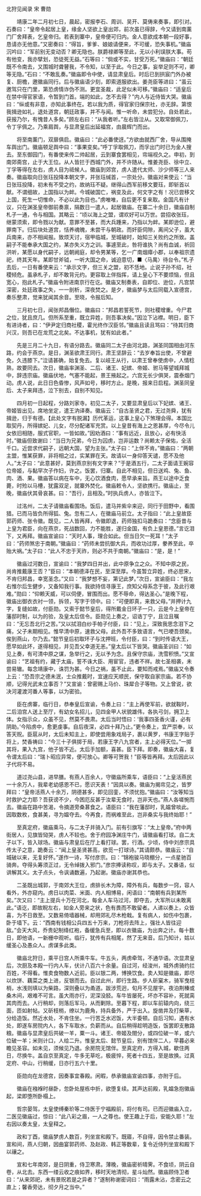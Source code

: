 北狩见闻录      宋 曹勋

　　靖康二年二月初七日，晨起，密报李石、周训、吴开、莫俦来奏事，即引对。石奏曰：“皇帝令起居上皇，缘金人坚欲上皇出郊，前次虽已得辞，今又请到南薰门厂舍拜表，乞皇帝归。若表到寨中，皇帝便可归内。金人意欲成本朝一段好事，恳请亦无他意。”又密奏曰：“得旨，爹爹、娘娘请便来，不可缓，恐失事机。”徽庙沉吟曰：“军前别无变动否？卿无隐也。朕爵禄卿等至此，无以小利误朕大事。苟有他变，我亦擘划，恐徒死无益。”石等曰：“倘或不实，甘受万死。”徽庙曰：“朝廷既不令南去，又围城时聋瞽我，不令知，以至于此。今日之事，妄举足则不可，卿等无隐。”石曰：“不敢乱奏。”徽庙即令中使，请显肃皇后。时后已到拱宸门外办被复、厨檐，邀徽庙同行。后与徽庙语少刻，即索道服欲出。姜尧臣等进曰：“虽云邀驾只在门里，第恐虏情诈伪不测。更宜圣裁，此足似未可移。”徽庙曰：“适皇后在禁中得官家语，令暂到门首。端的如此，怎不去得？”内人与近侍皆大哭。徽庙曰：“纵或有非意，亦知此事终在。若以我为质，得官家归保宗社，亦无辞。第恨我揖逊如礼，退处道宫，朝廷政事，并不与闻。惟一听命，未尝犯分。自处若此，获报乃尔，有愧昔人多矣。”顾左右曰：“从我者听。”左右皆泣从。又取常御佩刀，令丁孚佩之。乃乘肩舆，与显肃皇后出延福宫，由晨辉门而出。

　　将至南薰门，双扉俱启。徽庙曰：“此必番使迓。”方欲由就西厂舍，导从围掩车舆出门。徽庙顿足舆中曰：“事果变矣。”呼丁孚取佩刀，而孚出门时已为金人搜去。至东御园门，有番使来传二帅起居，云到寨食罢相见，帘端视久之。申初，到南郊斋宫，止于大王位。从人皆拦于西城门外，并不许随从。惟姜尧臣、徐中立、丁孚等得在左右，虏人目为祗候人。徽庙到郊宫，虏人遣代太师、沙少师等三人来奏。徽庙取向日张珏投降本朝文字，并张珏缄首，一宗处分。徽庙对来使云：“当日张珏投降，初未有不受之约，故纳珏不疑。继得山西军前移文要珏，即斩首以献。不谓细故，上国指以为衅。今城破国亡，祸变及此，何文字之有！况已尝移文上国，死生一切惟命，不必以此为目也。”虏唯唯，自后更不复来取。金国凡有计议，只在渊圣皇帝御前奏禀，隔数日一遣人，起居徽庙。在寨二十余日，徽庙自制札子一通，令与相国。其略云：“顷以海上之盟，谓欢好可以万世。尝招收张珏，继蒙须索，即令戮以为献。意罪不至甚，而大兵踵来，乃指以为衅。某即逊位，避罪南下。归后块处道宫，恬养魂魄，未尝干与朝政。而奸臣伺隙，离间父子，虽大兵南来，亦不相闻报。致烦天讨，宿甲临城，至城破时，始知三关败约之所致。盖嗣子不能奉承大国之约，某亦失义方之训。事遽至此，咎将谁执？尚有血诚，祈回洪听，某愿以身代嗣子，远朝阙庭，却令男某等，乞一广南烟瘴小郡，以奉祖宗遗祀，终其天年。某即甘斧钺，一听大国之命，诚迫意切，■〈马禺〉待台令。”札子去后，一日有番使来云：“承示文字，但三关之盟，初不恁地。止说子孙不绍，社稷倾危。虽承札子，却不敢背元约。更容取上伴指挥，请上皇心下不要烦恼，但且宽心，抱此札子。”徽庙令附进南京行在讫。徽庙又制奏表，自即位、逊位，凡宫禁深密，处廷政事之失，一一剖析，深夜焚之。是夕，徽庙梦与太后同载入宣德宫，奏乐整肃，觉来犹闻其余音。至晓，令报后知。

　　三月初七日，闻张邦昌僭位。徽庙曰：“邦昌若誓死节，则社稷增重。今尸君之位，犹且庶几。但所系至重，既立异姓，则吾事决矣。”因泣下沾襟。明日，臣下有进诗者，曰：“伊尹定归商社稷，霍光终作汉臣邻。”徽庙且读且骂曰：“待其归商兴汉，则吾已在龙荒之北矣。不达事机，犹有如此者。”

　　先是三月二十九日，有语分路去。徽庙同二太子由河北路，渊圣同国相由河东路，约会于燕京。是日，渊圣欲肃王同行。肃王坚辞云：“去岁奉旨出使，不曾避免，久违膝下。”泣请甚确，始复免去。复以岐王从行，以肃王曾奉使虏中，人情稔熟，故要同去。次日，徽庙率渊圣、二后、诸王、妃嫔、帝姬、驸马等望城拜城中，辞违宗庙。徽庙伏地，气塞不能起，景王掖起之。六宫无长少俱哭，震泰烟门动。虏人说，此日日色昏惨，风声如号，移时方止。是晚，报来日启程。渊圣同皇后、太子来拜违，泣下别去，自别不知见。

　　四月初一日起程，分路刘家寺。初见二太子，又要显肃皇后以下妃嫔、诸王、帝姬皆出见。席地坐定，遣王汭译奏。徽庙云：“自古圣贤之君，无过尧舜，犹有揖逊，归于有德。【此处文字有脱漏】历代革运，这事上皇心下煞理会得。本国比取契丹，所得嫔妃、儿女，尽分配诸军充赏。以上皇昔有海上之恩甚厚，今尽令儿女依旧相随，服式官职，一皆如故。”因劝酒曰：“事有远近，且放心，必有快活时。”徽庙但致谢曰：“当日为兄弟，今日为囚虏，岂非运数？尚赖太子保佑，全活千口。近尝求代嗣子，远朝大国，望为主张。”太子曰：“上伴不肯。”徽庙曰：“两朝主盟，惟某获罪，非将相之过，实某罪在天。故请以一身仰答天谴，愿不及他人。”太子曰：“此意甚好，莫到燕京别有文字来？”于是酒五行，二太子面请王婉容位帝姬，与黏罕次子作妇，许之。饭罢，归寨。自此不相见，但日送鸡、兔、鱼、肉、酒、果。徽庙答以病在车中，无心饮酒食肉，愿早承来旨。燕王以途中乏食薨，时殓以马槽，犹露双足，就寨外焚化。徽庙敕令人，坚欲携行。徽庙止，至晚，徽庙伏其骨哀甚。曰：“吾行，且相及。”时执兵虏人，亦皆泣下。

　　过洺州，二太子请徽庙看围场。饭后，遣马并紫伞来迎，同行于田野中，看围猎。已而马皆负所得狐、兔。忽有二人，在徽庙马前立。太子指曰：“此上皇故臣郭药师、张令徽。既见，二人皆再拜，令徽即退，药师独扣马跪奏曰：“念臣昔与上皇为君臣，向在燕京，死战数回，力不能胜，遂归金国，有负上皇恩德。”言讫泪下，又再拜。徽庙宣谕曰：“天时人事，理合如此。但当日欠一死耳！”太子曰：“药师煞忠于南朝。”徽庙曰：“药师未尝抗御大兵，而收功过厚，豢养至此，卒贻大祸。”太子曰：“此人不忠于天祚，则必不共于南朝。”徽庙曰：“是，是！”

　　徽庙过河数日，宣谕曰：“我梦四日并出，此中原争立之众。不知中原之民，尚肯推戴康王否？”臣曰：“本朝德泽在民，至深至厚。今虽暂立异姓，终必思宋，不肯归邦昌，幸宽圣念。”又曰：“我梦想不妄，第记此梦。”次日，宣谕臣曰：“我左右惟尔后生健步，又备知我行事。我欲持信寻康王，庶知父母系念于彼，及此行艰难。”勋曰：“仰赖天威，可以伺便，冒围而出。愿不辱命，得达圣心。”是晚下程，徽庙出御衣衣衬一领，拆领，写字于领中。曰：“可便即真，来救父母。”并押计九字，复缝如故，付臣勋。又索于懿节皇后，得所戴金日环子一只，云是今上皇帝在藩邸时制，以为的验，及皇太后信令。臣勋见上奏之，诏诰丁宁，且泣且嘱曰：“无忘吾北行之苦。”又以拭泪白纱手帕子付臣，曰：“见上，深致我思念泪下之痛，父子未期相见。惟早清中原，速救父母。此外吾不多致语言，气已哽吾颈矣。俟到燕山，尔乃去。”懿节皇后初取环子与沈押班，令付臣，曰：“到时传语大王，愿早如此环，遂得相见，并见吾父幸道无恙。”皇太后以下皆哭。徽庙圣训曰：“如见上奏，有可清中原之谋，急举行之，无以予为念。且保守宗庙，洗雪积愤。”又宣谕曰：“艺祖有约，藏于太庙，誓不诛大臣、用宦官，违者不祥。故七圣相袭，未尝易辙。每念靖康中，诛罚为甚。今日之祸，虽不止此，要知而戒焉。”徽庙又令奏上云：“恐吾宗之德未泯，士众推戴时，宜速应天顺民，保守取自家宗庙。若不协顺，记得光武未立事否？”又宣谕：曾密赐上马价、珠犀合子等物。又上曾说，欲决河灌渡河番人等事，以为密验。

　　臣在虏寨，临行日，恭奉皇后宣谕，令奏上曰：“主上再使军前，欲就鞍时，二后洎宫人送上至厅，有幼女名招儿，见四金甲人状貌雄伟，各执弓剑，拥卫上体。女指示众，众虽不见，然莫不畏肃。太后当时悟曰：‘我事四圣香火谨，必有阴助。’今陷虏中，愈更虔事。自后夜深，必四十拜乃止。”更令奏上，宜严崇奉，以答天贶。臣扈从时，太后未知主上，即使尝用象戏局子，裹以黄罗，书康王字贴于将上，焚香祷曰：“今三十子俱掷于局，若康王字八九宫者，主上必得天位。”一掷其将，果入九宫，他子皆不近。太后手加额，喜甚。臣下拜。即奏，徽庙大喜，复令谓太后曰：“瑞卜昭应异常，便可放心。卿等可贺我！”臣等皆再拜。太后因此以子代将不易。

　　道过尧山县，进早膳。有燕人百余人，守徽庙所乘车，语臣曰：“上皇活燕民一十余万人，我辈老幼感恩不已，愿识天表！”因具以奏。徽庙为揭帘见之，皆罗拜曰：“皇帝活燕人十余万，阴德甚多，即见回銮，不须忧抱。”徽庙曰：“汝等知当时救护之力耶？吾获谤不少，今困厄反甚于汝辈无食时，岂非天也。”燕人各嗟惋而去。徽庙在路中苦渴，令摘道旁桑葚食之。语臣曰：“我在藩邸时，乳媪曾啖此。因取数枚，食甚美，寻为媪夺去。今再食，而祸难至此，岂非桑实与我终始耶！”

　　至真定府，徽庙乘马，与二太子并骑入门。前有引旗写：“太上皇帝。”府中两街居人，见旗皆恸哭，虏人不较也。舍于府园净渊庄牛门，请徽庙看打球。自二太子以下，皆入球场。徽庙与肃皇后在厅上看打球。罢，行酒。少顷，侍中刘彦宗具传太子之意，跪奏云：“闻上皇圣贤甚高，欲觅一打球诗。”其请颇恭。徽庙云：“自城破以来，无复好怀。”遂作一诗，写付彦宗。曰：“锦袍骏马晓棚分，一点星驰百骑奔。夺得头筹须正过，无令绰拨入邪门。”彦宗捧读称叹，即与太子。又番语，似讲解其义。太子点头，令讽诵数遍，乃起谢。徽庙亦谢其恭也。

　　二圣既出城郭，于南郊大王位，虏排长木为障，障外有兵，每数步一窍，容人看外，外亦窥内。虏日以肉菜、米面、内人相博易，闲语曰：“南朝有兵到某所矣。”次又曰：“主上提兵十万在河北，每金人车马过河，即夺去，大军所以未敢离此。”语讫，即故睨左右，如金人旁来之状，色有畏而不敢留者。人递以奏上，众皆喜，为不日救至。又数易倚墙器械，却用郊礼尽木枪戟。复有病人，如伤中包裹，卧于墙下。云：“西南有钱相公兵四五十万来，刀枪将去阵上，强壮人皆往迎敌。”会天大风，乔贵妃制绛红袍，备缓急兵至，即以衣徽庙，为出奔之计。每十数日，即他语，一新栅中观听。临行，犹传有兵相尾，然了无来音。后乃知计，姑以缓圣心及愚众人。虏谋多此类。

　　徽庙北狩日，乘平日宫人所乘牛车。牛五头，两虏牵驾，不通华语。次显肃皇后，次厨及本殿一行内人车，伏计八百六十余量。自过河，经浚州，城外虏骑约拦百姓，不得看。惟卖食物数人近前。臣以银二两，博换饮食。卖人知是徽庙，即尽以炊饼、藕菜之类上进，反银而去。自过此州，即行生路。步人斫窠木，骑军曳枝梢，水浅则填以为柴路，深则叠以为甬道。跋涉荒迥，旬月不见屋宇。夜泊荆榛或桑木间，艰难不可言。虽大雨亦行，泥深没胫。车牛皆屡死，坏亦不容补，死就脔其肉而去。人行稍却，则落后军马，从而剿除。至暮下程，即以车前辕内向，绕三面，匝如射帖。又斫枝梢，缭以为鹿角，持兵备外，严于出入。旋凿井及打柴草，分给造饭。然近水处，不肯住坐。一行苦乏水迟饭，大半委顿。自后习知，遇有水处，即遂车房院内人，各下车取水，负薪而从。自后稍得趁明造饭，饭罢即支散路粮。徽庙与显肃皇后共破一羊，粟一斗。诸王、帝姬及閤分，或四位破一羊，或六位破一羊；米则计口，人给二升。惟皇太后、懿节皇后，别有馆伴二人，早暮必来瞻见圣容。如未见，须候见乃退。余房院无馆伴。至真定府，方得入城，歇住两日，尽换牛。盖自京至真定，牛多无草吃，极疲悴，死者十四五，至是故换。过真定府、中山，行稍缓，日亦行五六十里。

　　臣勋向在龙德宫，因奏事宜春殿。闲暇，恭承徽庙宣谕四事，亦附于后。

　　徽庙在襁褓时昼卧，忽卧处屋栋中折，欲堕复续。其声达前殿，乳媪急抱徽庙起，梁即堕所卧榻上。

　　哲宗晏驾，太皇使缚秦玠等二侍医于宁福殿前，将付有司。已而迎徽庙入立，二医见徽庙过，惊曰：“此八彩之眉，一人之尊也。使王趣上于后，安能久耶！”左右因以奏太皇，太皇释之。

　　政和丁酉，徽庙梦虏人数百，列坐宣和殿下。既寤，不自得，因令禁止番装。宣和间，燕人归朝，因曲宴郭药师、及赵政、韩正等数辈，复令近侍列坐宣和殿下以禳之。

　　宣和七年南郊，是日阴重，侍卫寒肃。薄晚，徽庙密祈晴霁。不食顷，阴云自卷，从北去。东西一缕云收之痕如界，移时天地清彻，星斗灿然。徽庙顾侍卫者曰：“从来郊祀，未有景贶若是之异者？”遂制称谢密词曰：“雨露未沾，念密云之直上；馨香旁达，彻夕月之当中。”



